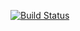 [![Build Status](https://travis-ci.org/MaximSurovtsev/lab05.svg?branch=master)](https://travis-ci.org/MaximSurovtsev/lab05)



